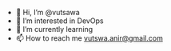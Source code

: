 - 👋 Hi, I’m @vutsawa
- 👀 I’m interested in DevOps
- 🌱 I’m currently learning 
- 📫 How to reach me  vutswa.anir@gmail.com

<!---
vutsawa/vutsawa is a ✨ special ✨ repository because its `README.md` (this file) appears on your GitHub profile.
You can click the Preview link to take a look at your changes.
--->
